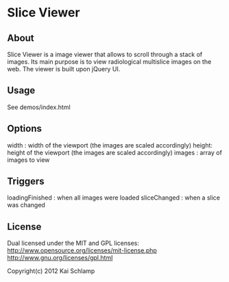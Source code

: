 # Slice Viewer

## About

Slice Viewer is a image viewer that allows to scroll through a stack of
images. Its main purpose is to view radiological multislice images on
the web. The viewer is built upon jQuery UI.

## Usage

See demos/index.html

## Options

width : width of the viewport (the images are scaled accordingly)
height: height of the viewport (the images are scaled accordingly)
images : array of images to view

## Triggers

loadingFinished : when all images were loaded
sliceChanged : when a slice was changed

## License

Dual licensed under the MIT and GPL licenses:
http://www.opensource.org/licenses/mit-license.php
http://www.gnu.org/licenses/gpl.html

Copyright(c) 2012 Kai Schlamp
